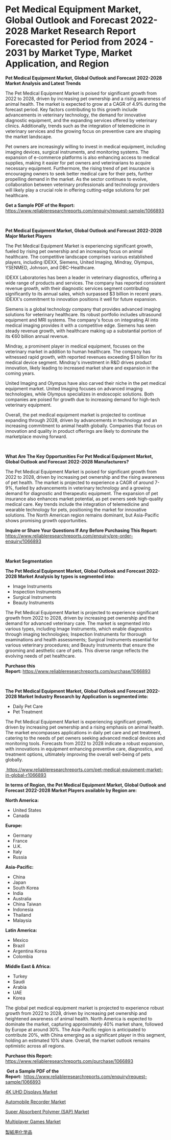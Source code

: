<p><h1>Pet Medical Equipment Market, Global Outlook and Forecast 2022-2028 Market Research Report Forecasted for Period from 2024 -  2031 by Market Type, Market Application, and Region</h1></p><p><strong>Pet Medical Equipment Market, Global Outlook and Forecast 2022-2028 Market Analysis and Latest Trends</strong></p>
<p><p>The Pet Medical Equipment Market is poised for significant growth from 2022 to 2028, driven by increasing pet ownership and a rising awareness of animal health. The market is expected to grow at a CAGR of 4.9% during the forecast period. Key factors contributing to this growth include advancements in veterinary technology, the demand for innovative diagnostic equipment, and the expanding services offered by veterinary clinics. Additionally, trends such as the integration of telemedicine in veterinary services and the growing focus on preventive care are shaping the market landscape.</p><p>Pet owners are increasingly willing to invest in medical equipment, including imaging devices, surgical instruments, and monitoring systems. The expansion of e-commerce platforms is also enhancing access to medical supplies, making it easier for pet owners and veterinarians to acquire necessary equipment. Furthermore, the rising trend of pet insurance is encouraging owners to seek better medical care for their pets, further propelling demand in the market. As the sector continues to evolve, collaboration between veterinary professionals and technology providers will likely play a crucial role in offering cutting-edge solutions for pet healthcare.</p></p>
<p><strong>Get a Sample PDF of the Report:&nbsp;</strong> <a href="https://www.reliableresearchreports.com/enquiry/request-sample/1066893">https://www.reliableresearchreports.com/enquiry/request-sample/1066893</a></p>
<p>&nbsp;</p>
<p><strong>Pet Medical Equipment Market, Global Outlook and Forecast 2022-2028 Major Market Players</strong></p>
<p><p>The Pet Medical Equipment Market is experiencing significant growth, fueled by rising pet ownership and an increasing focus on animal healthcare. The competitive landscape comprises various established players, including IDEXX, Siemens, United Imaging, Mindray, Olympus, YSENMED, Johnson, and DBC-Healthcare.</p><p>IDEXX Laboratories has been a leader in veterinary diagnostics, offering a wide range of products and services. The company has reported consistent revenue growth, with their diagnostic services segment contributing significantly to its annual sales, which surpassed $3 billion in recent years. IDEXX's commitment to innovation positions it well for future expansion.</p><p>Siemens is a global technology company that provides advanced imaging solutions for veterinary healthcare. Its robust portfolio includes ultrasound equipment and MRI systems. The company's focus on integrating AI into medical imaging provides it with a competitive edge. Siemens has seen steady revenue growth, with healthcare making up a substantial portion of its €60 billion annual revenue.</p><p>Mindray, a prominent player in medical equipment, focuses on the veterinary market in addition to human healthcare. The company has witnessed rapid growth, with reported revenues exceeding $1 billion for its medical device segment. Mindray's investment in R&D drives product innovation, likely leading to increased market share and expansion in the coming years.</p><p>United Imaging and Olympus have also carved their niche in the pet medical equipment market. United Imaging focuses on advanced imaging technologies, while Olympus specializes in endoscopic solutions. Both companies are poised for growth due to increasing demand for high-tech veterinary equipment.</p><p>Overall, the pet medical equipment market is projected to continue expanding through 2028, driven by advancements in technology and an increasing commitment to animal health globally. Companies that focus on innovation and quality in product offerings are likely to dominate the marketplace moving forward.</p></p>
<p>&nbsp;</p>
<p><strong>What Are The Key Opportunities For Pet Medical Equipment Market, Global Outlook and Forecast 2022-2028 Manufacturers?</strong></p>
<p><p>The Pet Medical Equipment Market is poised for significant growth from 2022 to 2028, driven by increasing pet ownership and the rising awareness of pet health. The market is projected to experience a CAGR of around 7-9%, fueled by advancements in veterinary technology and a growing demand for diagnostic and therapeutic equipment. The expansion of pet insurance also enhances market potential, as pet owners seek high-quality medical care. Key trends include the integration of telemedicine and wearable technology for pets, positioning the market for innovative solutions. The North American region remains dominant, but Asia-Pacific shows promising growth opportunities.</p></p>
<p><strong>Inquire or Share Your Questions If Any Before Purchasing This Report:</strong> <a href="https://www.reliableresearchreports.com/enquiry/pre-order-enquiry/1066893">https://www.reliableresearchreports.com/enquiry/pre-order-enquiry/1066893</a></p>
<p>&nbsp;</p>
<p><strong>Market Segmentation</strong></p>
<p><strong>The Pet Medical Equipment Market, Global Outlook and Forecast 2022-2028 Market Analysis by types is segmented into:</strong></p>
<p><ul><li>Image Instruments</li><li>Inspection Instruments</li><li>Surgical Instruments</li><li>Beauty Instruments</li></ul></p>
<p><p>The Pet Medical Equipment Market is projected to experience significant growth from 2022 to 2028, driven by increasing pet ownership and the demand for advanced veterinary care. The market is segmented into various types, including Image Instruments, which enable diagnostics through imaging technologies; Inspection Instruments for thorough examinations and health assessments; Surgical Instruments essential for various veterinary procedures; and Beauty Instruments that ensure the grooming and aesthetic care of pets. This diverse range reflects the evolving needs of pet healthcare.</p></p>
<p><strong>Purchase this Report:&nbsp;</strong><a href="https://www.reliableresearchreports.com/purchase/1066893">https://www.reliableresearchreports.com/purchase/1066893</a></p>
<p>&nbsp;</p>
<p><strong>The Pet Medical Equipment Market, Global Outlook and Forecast 2022-2028 Market Industry Research by Application is segmented into:</strong></p>
<p><ul><li>Daily Pet Care</li><li>Pet Treatment</li></ul></p>
<p><p>The Pet Medical Equipment Market is experiencing significant growth, driven by increasing pet ownership and a rising emphasis on animal health. The market encompasses applications in daily pet care and pet treatment, catering to the needs of pet owners seeking advanced medical devices and monitoring tools. Forecasts from 2022 to 2028 indicate a robust expansion, with innovations in equipment enhancing preventive care, diagnostics, and treatment options, ultimately improving the overall well-being of pets globally.</p></p>
<p><a href="https://www.reliableresearchreports.com/pet-medical-equipment-market-in-global-r1066893">&nbsp;https://www.reliableresearchreports.com/pet-medical-equipment-market-in-global-r1066893</a></p>
<p><strong>In terms of Region, the Pet Medical Equipment Market, Global Outlook and Forecast 2022-2028 Market Players available by Region are:</strong></p>
<p>
    <p> <strong> North America: </strong>
        <ul>
            <li>United States</li>
            <li>Canada</li>
        </ul>
        </p> 
    <p> <strong> Europe: </strong>
        <ul>
            <li>Germany</li>
            <li>France</li>
            <li>U.K.</li>
            <li>Italy</li>
            <li>Russia</li>
        </ul>
        </p> 
    <p> <strong> Asia-Pacific: </strong>
        <ul>
            <li>China</li>
            <li>Japan</li>
            <li>South Korea</li>
            <li>India</li>
            <li>Australia</li>
            <li>China Taiwan</li>
            <li>Indonesia</li>
            <li>Thailand</li>
            <li>Malaysia</li>
        </ul>
        </p> 
    <p> <strong> Latin America: </strong>
        <ul>
            <li>Mexico</li>
            <li>Brazil</li>
            <li>Argentina Korea</li>
            <li>Colombia</li>
        </ul>
        </p> 
    <p> <strong> Middle East & Africa: </strong>
        <ul>
            <li>Turkey</li>
            <li>Saudi</li>
            <li>Arabia</li>
            <li>UAE</li>
            <li>Korea</li>
        </ul>
    </p>
    </p>
<p><p>The global pet medical equipment market is projected to experience robust growth from 2022 to 2028, driven by increasing pet ownership and heightened awareness of animal health. North America is expected to dominate the market, capturing approximately 40% market share, followed by Europe at around 30%. The Asia-Pacific region is anticipated to contribute 20%, with China emerging as a significant player in this segment, holding an estimated 10% share. Overall, the market outlook remains optimistic across all regions.</p></p>
<p><strong>Purchase this Report: </strong><a href="https://www.reliableresearchreports.com/purchase/1066893">https://www.reliableresearchreports.com/purchase/1066893</a></p>
<p>&nbsp;<strong>Get a Sample PDF of the Report:&nbsp;&nbsp;</strong><a href="https://www.reliableresearchreports.com/enquiry/request-sample/1066893">https://www.reliableresearchreports.com/enquiry/request-sample/1066893</a></p>
<p><strong></strong></p>
<p><p><a href="https://www.linkedin.com/pulse/4k-uhd-displays-market-size-growing-cagr-142-report-covers-nzm3c?trackingId=2Ovkk0EqRnCicZhJAliWQA%3D%3D">4K UHD Displays Market</a></p><p><a href="https://medium.com/@leneciacharles/market-forecast-global-automobile-recorder-trends-and-impact-analysis-2024-2031-by-application-5ea9c24d796c">Automobile Recorder Market</a></p><p><a href="https://issuu.com/reportprime-2/docs/super-absorbent-polymer-sap-market-_b6a9b021025f5d">Super Absorbent Polymer (SAP) Market</a></p><p><a href="https://www.linkedin.com/pulse/insights-multiplayer-games-market-players-size-geographical-8yaje?trackingId=UL4OVM%2F1QT%2B3jrfXgrSJLw%3D%3D">Multiplayer Games Market</a></p><p><a href="https://medium.com/@shepardelmer/%E3%83%9A%E3%83%BC%E3%83%91%E3%83%BC%E5%8C%96%E5%AD%A6%E5%93%81%E5%B8%82%E5%A0%B4-%E3%82%B0%E3%83%AD%E3%83%BC%E3%83%90%E3%83%AB%E5%B8%82%E5%A0%B4%E5%8B%95%E5%90%91%E3%81%A8%E5%B8%82%E5%A0%B4%E4%BA%88%E6%B8%AC-2024%E5%B9%B4-2031%E5%B9%B4-a48fd7838639">製紙用化学品</a></p></p>